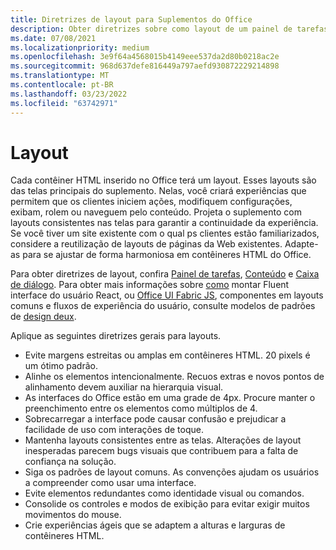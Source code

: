 ```yaml
---
title: Diretrizes de layout para Suplementos do Office
description: Obter diretrizes sobre como layout de um painel de tarefas ou caixa de diálogo em um Office Add-in.
ms.date: 07/08/2021
ms.localizationpriority: medium
ms.openlocfilehash: 3e9f64a4568015b4149eee537da2d80b0218ac2e
ms.sourcegitcommit: 968d637defe816449a797aefd930872229214898
ms.translationtype: MT
ms.contentlocale: pt-BR
ms.lasthandoff: 03/23/2022
ms.locfileid: "63742971"
---
```

# <a name="layout"></a>Layout

Cada contêiner HTML inserido no Office terá um layout. Esses layouts são das telas principais do suplemento. Nelas, você criará experiências que permitem que os clientes iniciem ações, modifiquem configurações, exibam, rolem ou naveguem pelo conteúdo. Projeta o suplemento com layouts consistentes nas telas para garantir a continuidade da experiência. Se você tiver um site existente com o qual ps clientes estão familiarizados, considere a reutilização de layouts de páginas da Web existentes. Adapte-as para se ajustar de forma harmoniosa em contêineres HTML do Office.

Para obter diretrizes de layout, confira [Painel de tarefas](task-pane-add-ins.md), [Conteúdo](content-add-ins.md) e [Caixa de diálogo](dialog-boxes.md). Para obter mais informações sobre [como](using-office-ui-fabric-react.md) montar Fluent interface do usuário React, ou [Office UI Fabric JS](fabric-core.md), componentes em layouts comuns e fluxos de experiência do usuário, consulte modelos de padrões de [design deux](ux-design-pattern-templates.md).

Aplique as seguintes diretrizes gerais para layouts.

- Evite margens estreitas ou amplas em contêineres HTML. 20 pixels é um ótimo padrão.
- Alinhe os elementos intencionalmente. Recuos extras e novos pontos de alinhamento devem auxiliar na hierarquia visual.
- As interfaces do Office estão em uma grade de 4px. Procure manter o preenchimento entre os elementos como múltiplos de 4.
- Sobrecarregar a interface pode causar confusão e prejudicar a facilidade de uso com interações de toque.
- Mantenha layouts consistentes entre as telas. Alterações de layout inesperadas parecem bugs visuais que contribuem para a falta de confiança na solução.
- Siga os padrões de layout comuns. As convenções ajudam os usuários a compreender como usar uma interface.
- Evite elementos redundantes como identidade visual ou comandos.
- Consolide os controles e modos de exibição para evitar exigir muitos movimentos do mouse.
- Crie experiências ágeis que se adaptem a alturas e larguras de contêineres HTML.
